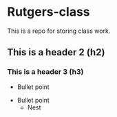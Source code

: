 # Rutgers-class
This is a repo for storing class work.

## This is a header 2 (h2)

### This is a header 3 (h3)

* Bullet point
- Bullet point
  - Nest

